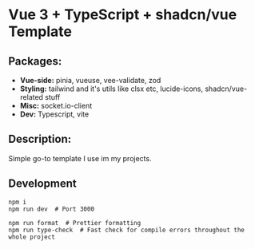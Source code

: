 # Vue 3 + TypeScript + shadcn/vue Template

## Packages:
- **Vue-side:** pinia, vueuse, vee-validate, zod
- **Styling:** tailwind and it's utils like clsx etc, lucide-icons, shadcn/vue-related stuff
- **Misc:** socket.io-client
- **Dev:** Typescript, vite

## Description:
Simple go-to template I use im my projects.

## Development
```shell
npm i
npm run dev  # Port 3000

npm run format  # Prettier formatting
npm run type-check  # Fast check for compile errors throughout the whole project
```

